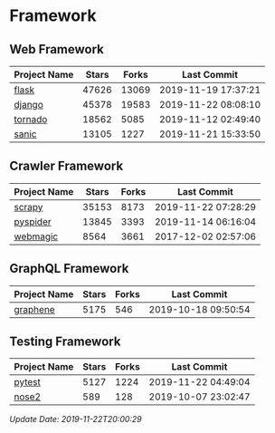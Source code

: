 # Framework

## Web Framework

| Project Name | Stars | Forks | Last Commit |
| ------------ | ----- | ----- | ----------- |
| [flask](https://github.com/pallets/flask) | 47626 | 13069 | 2019-11-19 17:37:21 |
| [django](https://github.com/django/django) | 45378 | 19583 | 2019-11-22 08:08:10 |
| [tornado](https://github.com/tornadoweb/tornado) | 18562 | 5085 | 2019-11-12 02:49:40 |
| [sanic](https://github.com/huge-success/sanic) | 13105 | 1227 | 2019-11-21 15:33:50 |

## Crawler Framework

| Project Name | Stars | Forks | Last Commit |
| ------------ | ----- | ----- | ----------- |
| [scrapy](https://github.com/scrapy/scrapy) | 35153 | 8173 | 2019-11-22 07:28:29 |
| [pyspider](https://github.com/binux/pyspider) | 13845 | 3393 | 2019-11-14 06:16:04 |
| [webmagic](https://github.com/code4craft/webmagic) | 8564 | 3661 | 2017-12-02 02:57:06 |

## GraphQL Framework

| Project Name | Stars | Forks | Last Commit |
| ------------ | ----- | ----- | ----------- |
| [graphene](https://github.com/graphql-python/graphene) | 5175 | 546 | 2019-10-18 09:50:54 |

## Testing Framework

| Project Name | Stars | Forks | Last Commit |
| ------------ | ----- | ----- | ----------- |
| [pytest](https://github.com/pytest-dev/pytest) | 5127 | 1224 | 2019-11-22 04:49:04 |
| [nose2](https://github.com/nose-devs/nose2) | 589 | 128 | 2019-10-07 23:02:47 |

*Update Date: 2019-11-22T20:00:29*